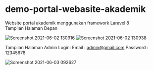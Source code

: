 # demo-portal-webasite-akademik
Website portal akademik menggunakan framework Laravel 8
<br>
Tampilan Halaman Depan

![Screenshot 2021-06-02 130916](https://user-images.githubusercontent.com/56661346/120432485-31a6cd00-c3a4-11eb-9ef4-65b057b3ca87.png)
![Screenshot 2021-06-02 130938](https://user-images.githubusercontent.com/56661346/120432508-38cddb00-c3a4-11eb-80e7-5df8e8de1607.png)


Tampilan Halaman Admin
Login:
Email    : admin@gmail.com
Password : 12345678

![Screenshot 2021-06-03 092627](https://user-images.githubusercontent.com/56661346/120578941-d7177a80-c450-11eb-9415-e81178e77dcb.png)


